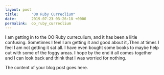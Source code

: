 ```yaml
---
layout: post
title:      "OO Ruby Curreclium"
date:       2019-07-23 03:26:18 +0000
permalink:  oo_ruby_curreclium
---
```


 I am getting in to the OO Ruby curreculium, and it has been a liitle confusing. Sometimes I feel I am getting it and good about it,.Then at times I feel I am not getting it sat all. I have even bought some books to maybe help out with some of the foggy areas. I hope by the end it all comes together and I can look back and think that I was worried for nothing. 

The content of your blog post goes here.
